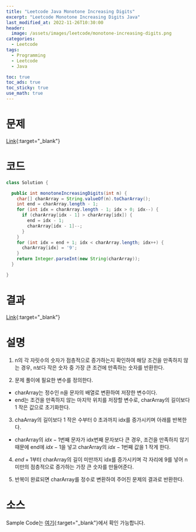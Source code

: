 ```yaml
---
title: "Leetcode Java Monotone Increasing Digits"
excerpt: "Leetcode Monotone Increasing Digits Java"
last_modified_at: 2022-11-26T10:30:00
header:
  image: /assets/images/leetcode/monotone-increasing-digits.png
categories:
  - Leetcode
tags:
  - Programming
  - Leetcode
  - Java

toc: true
toc_ads: true
toc_sticky: true
use_math: true
---
```

# 문제
[Link](https://leetcode.com/problems/monotone-increasing-digits){:target="_blank"}

# 코드
```java
class Solution {

  public int monotoneIncreasingDigits(int n) {
    char[] charArray = String.valueOf(n).toCharArray();
    int end = charArray.length - 1;
    for (int idx = charArray.length - 1; idx > 0; idx--) {
      if (charArray[idx - 1] > charArray[idx]) {
        end = idx - 1;
        charArray[idx - 1]--;
      }
    }
    for (int idx = end + 1; idx < charArray.length; idx++) {
      charArray[idx] = '9';
    }
    return Integer.parseInt(new String(charArray));
  }

}
```

# 결과
[Link](https://leetcode.com/submissions/detail/849858202/){:target="_blank"}

# 설명
1. n의 각 자릿수의 숫자가 점층적으로 증가하는지 확인하여 해당 조건을 만족하지 않는 경우, n보다 작은 숫자 중 가장 큰 조건에 만족하는 숫자를 반환한다.

2. 문제 풀이에 필요한 변수를 정의한다.
- charArray는 정수인 n을 문자의 배열로 변환하여 저장한 변수이다.
- end는 조건을 만족하지 않는 마지막 위치를 저장할 변수로, charArray의 길이보다 1 작은 값으로 초기화한다.

3. chaArray의 길이보다 1 작은 수부터 0 초과까지 idx를 증가시키며 아래를 반복한다.
- charArray의 $idx - 1$번째 문자가 idx번째 문자보다 큰 경우, 조건을 만족하지 않기 때문에 end에 $idx - 1$을 넣고 charArray의 $idx - 1$번째 값을 1 작게 한다.

4. $end + 1$부터 charArray의 길이 미만까지 idx를 증가시키며 각 자리에 9를 넣어 n 미만의 점층적으로 증가하는 가장 큰 숫자를 만들어준다.

5. 반복이 완료되면 charArray를 정수로 변환하여 주어진 문제의 결과로 반환한다.

# 소스
Sample Code는 [여기](https://github.com/GracefulSoul/leetcode/blob/master/src/main/java/gracefulsoul/problems/MonotoneIncreasingDigits.java){:target="_blank"}에서 확인 가능합니다.